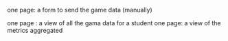 one page: a form to send the game data (manually)

one page : a view of all the gama data for a student
one page: a view of the metrics aggregated
